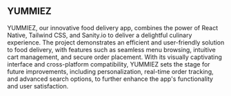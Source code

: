 ## YUMMIEZ
YUMMIEZ, our innovative food delivery app, combines the power of React Native, Tailwind CSS, and Sanity.io to deliver a delightful culinary experience. The project demonstrates an efficient and user-friendly solution to food delivery, with features such as seamless menu browsing, intuitive cart management, and secure order placement. With its visually captivating interface and cross-platform compatibility, YUMMIEZ sets the stage for future improvements, including personalization, real-time order tracking, and advanced search options, to further enhance the app's functionality and user satisfaction.